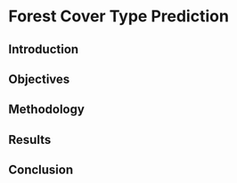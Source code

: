 # Forest Cover Type Prediction

## Introduction

## Objectives

## Methodology

## Results

## Conclusion
